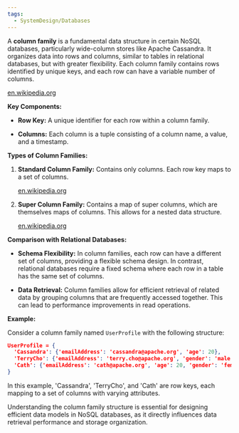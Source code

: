 ```yaml
---
tags:
  - SystemDesign/Databases
---
```

A **column family** is a fundamental data structure in certain NoSQL databases, particularly wide-column stores like Apache Cassandra. It organizes data into rows and columns, similar to tables in relational databases, but with greater flexibility. Each column family contains rows identified by unique keys, and each row can have a variable number of columns.

[en.wikipedia.org](https://en.wikipedia.org/wiki/Column_family?utm_source=chatgpt.com)

**Key Components:**

- **Row Key:** A unique identifier for each row within a column family.
    
- **Columns:** Each column is a tuple consisting of a column name, a value, and a timestamp.
    

**Types of Column Families:**

1. **Standard Column Family:** Contains only columns. Each row key maps to a set of columns.
    
    [en.wikipedia.org](https://en.wikipedia.org/wiki/Standard_column_family?utm_source=chatgpt.com)
    
2. **Super Column Family:** Contains a map of super columns, which are themselves maps of columns. This allows for a nested data structure.
    
    [en.wikipedia.org](https://en.wikipedia.org/wiki/Super_column_family?utm_source=chatgpt.com)
    

**Comparison with Relational Databases:**

- **Schema Flexibility:** In column families, each row can have a different set of columns, providing a flexible schema design. In contrast, relational databases require a fixed schema where each row in a table has the same set of columns.
    
- **Data Retrieval:** Column families allow for efficient retrieval of related data by grouping columns that are frequently accessed together. This can lead to performance improvements in read operations.
    

**Example:**

Consider a column family named `UserProfile` with the following structure:
```json
UserProfile = {
  'Cassandra': {'emailAddress': 'cassandra@apache.org', 'age': 20},
  'TerryCho': {'emailAddress': 'terry.cho@apache.org', 'gender': 'male'},
  'Cath': {'emailAddress': 'cath@apache.org', 'age': 20, 'gender': 'female', 'address': 'Seoul'}
}
```

In this example, 'Cassandra', 'TerryCho', and 'Cath' are row keys, each mapping to a set of columns with varying attributes.

Understanding the column family structure is essential for designing efficient data models in NoSQL databases, as it directly influences data retrieval performance and storage organization.